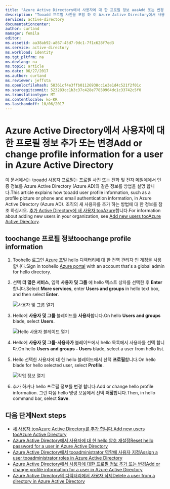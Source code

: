 ```yaml
---
title: "Azure Active Directory에서 사용자에 대 한 프로필 정보 aaaAdd 또는 변경 | Microsoft Docs"
description: "Tooadd 프로필 사진을 포함 하 여 Azure Active Directory에서 사용자 프로필을 hello 하는 방법을 설명 합니다."
services: active-directory
documentationcenter: 
author: curtand
manager: femila
editor: 
ms.assetid: aa38ab92-a867-45d7-9dc1-7f1c628f7ed3
ms.service: active-directory
ms.workload: identity
ms.tgt_pltfrm: na
ms.devlang: na
ms.topic: article
ms.date: 06/27/2017
ms.author: curtand
ms.reviewer: jeffsta
ms.openlocfilehash: 58361cf4e3ffb01126938cc1e3e1d4c521f2f01c
ms.sourcegitcommit: 523283cc1b3c37c428e77850964dc1c33742c5f0
ms.translationtype: MT
ms.contentlocale: ko-KR
ms.lasthandoff: 10/06/2017
---
```

# <a name="add-or-change-profile-information-for-a-user-in-azure-active-directory"></a><span data-ttu-id="2e2b2-103">Azure Active Directory에서 사용자에 대한 프로필 정보 추가 또는 변경</span><span class="sxs-lookup"><span data-stu-id="2e2b2-103">Add or change profile information for a user in Azure Active Directory</span></span>
<span data-ttu-id="2e2b2-104">이 문서에서는 tooadd 사용자 프로필는 프로필 사진 또는 전화 및 전자 메일에에서 인증 정보를 Azure Active Directory (Azure AD)와 같은 정보를 방법을 설명 합니다.</span><span class="sxs-lookup"><span data-stu-id="2e2b2-104">This article explains how tooadd user profile information, such as a profile picture or phone and email authentication information, in Azure Active Directory (Azure AD).</span></span> <span data-ttu-id="2e2b2-105">조직의 새 사용자를 추가 하는 방법에 대 한 정보를 참조 하십시오. [추가 Active Directory에 새 사용자 tooAzure](active-directory-users-create-azure-portal.md)합니다.</span><span class="sxs-lookup"><span data-stu-id="2e2b2-105">For information about adding new users in your organization, see [Add new users tooAzure Active Directory](active-directory-users-create-azure-portal.md).</span></span>

## <a name="toochange-profile-information"></a><span data-ttu-id="2e2b2-106">toochange 프로필 정보</span><span class="sxs-lookup"><span data-stu-id="2e2b2-106">toochange profile information</span></span>
1. <span data-ttu-id="2e2b2-107">Toohello 로그인 [Azure 포털](https://portal.azure.com) hello 디렉터리에 대 한 전역 관리자 인 계정을 사용 합니다.</span><span class="sxs-lookup"><span data-stu-id="2e2b2-107">Sign in toohello [Azure portal](https://portal.azure.com) with an account that's a global admin for hello directory.</span></span>
2. <span data-ttu-id="2e2b2-108">선택 **더 많은 서비스**, 입력 **사용자 및 그룹** 에 hello 텍스트 상자를 선택한 후 **Enter**합니다.</span><span class="sxs-lookup"><span data-stu-id="2e2b2-108">Select **More services**, enter **Users and groups** in hello text box, and then select **Enter**.</span></span>

   ![사용자 및 그룹 열기](./media/active-directory-users-profile-azure-portal/create-users-user-management.png)
3. <span data-ttu-id="2e2b2-110">Hello에 **사용자 및 그룹** 블레이드를 **사용자**합니다.</span><span class="sxs-lookup"><span data-stu-id="2e2b2-110">On hello **Users and groups** blade, select **Users**.</span></span>

   ![Hello 사용자 블레이드 열기](./media/active-directory-users-profile-azure-portal/create-users-open-users-blade.png)
4. <span data-ttu-id="2e2b2-112">Hello에 **사용자 및 그룹-사용자가** 블레이드에서 hello 목록에서 사용자를 선택 합니다.</span><span class="sxs-lookup"><span data-stu-id="2e2b2-112">On hello **Users and groups - Users** blade, select a user from hello list.</span></span>
5. <span data-ttu-id="2e2b2-113">Hello 선택한 사용자에 대 한 hello 블레이드에서 선택 **프로필**합니다.</span><span class="sxs-lookup"><span data-stu-id="2e2b2-113">On hello blade for hello selected user, select **Profile**.</span></span>

    ![작업 정보 열기](./media/active-directory-users-profile-azure-portal/active-directory-create-users-profile.png)
6. <span data-ttu-id="2e2b2-115">추가 하거나 hello 프로필 정보를 변경 합니다.</span><span class="sxs-lookup"><span data-stu-id="2e2b2-115">Add or change hello profile information.</span></span> <span data-ttu-id="2e2b2-116">그런 다음 hello 명령 모음에서 선택 **저장**합니다.</span><span class="sxs-lookup"><span data-stu-id="2e2b2-116">Then, in hello command bar, select **Save**.</span></span>

## <a name="next-steps"></a><span data-ttu-id="2e2b2-117">다음 단계</span><span class="sxs-lookup"><span data-stu-id="2e2b2-117">Next steps</span></span>
* [<span data-ttu-id="2e2b2-118">새 사용자 tooAzure Active Directory를 추가 합니다.</span><span class="sxs-lookup"><span data-stu-id="2e2b2-118">Add new users tooAzure Active Directory</span></span>](active-directory-users-create-azure-portal.md)
* [<span data-ttu-id="2e2b2-119">Azure Active Directory에서 사용자에 대 한 hello 암호 재설정</span><span class="sxs-lookup"><span data-stu-id="2e2b2-119">Reset hello password for a user in Azure Active Directory</span></span>](active-directory-users-reset-password-azure-portal.md)
* [<span data-ttu-id="2e2b2-120">Azure Active Directory에서 tooadministrator 역할에 사용자 지정</span><span class="sxs-lookup"><span data-stu-id="2e2b2-120">Assign a user tooadministrator roles in Azure Active Directory</span></span>](active-directory-users-assign-role-azure-portal.md)
* [<span data-ttu-id="2e2b2-121">Azure Active Directory에서 사용자에 대한 프로필 정보 추가 또는 변경</span><span class="sxs-lookup"><span data-stu-id="2e2b2-121">Add or change profile information for a user in Azure Active Directory</span></span>](active-directory-users-work-info-azure-portal.md)
* [<span data-ttu-id="2e2b2-122">Azure Active Directory의 디렉터리에서 사용자 삭제</span><span class="sxs-lookup"><span data-stu-id="2e2b2-122">Delete a user from a directory in Azure Active Directory</span></span>](active-directory-users-delete-user-azure-portal.md)
